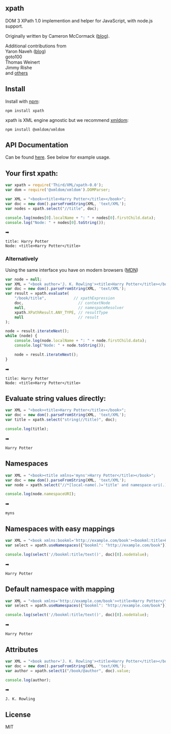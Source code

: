 ## xpath
DOM 3 XPath 1.0 implemention and helper for JavaScript, with node.js support.

Originally written by Cameron McCormack ([blog](http://mcc.id.au/xpathjs)).

Additional contributions from  
Yaron Naveh ([blog](http://webservices20.blogspot.com/))  
goto100  
Thomas Weinert  
Jimmy Rishe  
and [others](https://github.com/goto100/xpath/graphs/contributors)

## Install
Install with [npm](http://github.com/isaacs/npm):

    npm install xpath

xpath is XML engine agnostic but we recommend [xmldom](https://github.com/xmldom/xmldom):

    npm install @xmldom/xmldom

## API Documentation

Can be found [here](https://github.com/goto100/xpath/blob/master/docs/xpath%20methods.md). See below for example usage.

## Your first xpath:

`````javascript
var xpath = require('Third/XML/xpath-0.0');
var dom = require('@xmldom/xmldom').DOMParser;

var XML = "<book><title>Harry Potter</title></book>";
var doc = new dom().parseFromString(XML, 'text/XML');
var nodes = xpath.select("//title", doc);

console.log(nodes[0].localName + ": " + nodes[0].firstChild.data);
console.log("Node: " + nodes[0].toString());
`````
➡

    title: Harry Potter
    Node: <title>Harry Potter</title>

### Alternatively

Using the same interface you have on modern browsers ([MDN])

`````javascript
var node = null;
var XML = "<book author='J. K. Rowling'><title>Harry Potter</title></book>";
var doc = new dom().parseFromString(XML, 'text/XML');
var result = xpath.evaluate(
    "/book/title",            // xpathExpression
    doc,                        // contextNode
    null,                       // namespaceResolver
    xpath.XPathResult.ANY_TYPE, // resultType
    null                        // result
);

node = result.iterateNext();
while (node) {
    console.log(node.localName + ": " + node.firstChild.data);
    console.log("Node: " + node.toString());

    node = result.iterateNext();
}
`````
➡

    title: Harry Potter
    Node: <title>Harry Potter</title>

## Evaluate string values directly:
`````javascript
var XML = "<book><title>Harry Potter</title></book>";
var doc = new dom().parseFromString(XML, 'text/XML');
var title = xpath.select("string(//title)", doc);

console.log(title);
`````
➡

    Harry Potter

## Namespaces
`````javascript
var XML = "<book><title xmlns='myns'>Harry Potter</title></book>";
var doc = new dom().parseFromString(XML, 'text/XML');
var node = xpath.select("//*[local-name(.)='title' and namespace-uri(.)='myns']", doc)[0];

console.log(node.namespaceURI);
`````
➡

    myns

## Namespaces with easy mappings
`````javascript
var XML = "<book xmlns:bookml='http://example.com/book'><bookml:title>Harry Potter</bookml:title></book>"
var select = xpath.useNamespaces({"bookml": "http://example.com/book"});

console.log(select('//bookml:title/text()', doc)[0].nodeValue);
`````
➡

    Harry Potter

## Default namespace with mapping
`````javascript
var XML = "<book xmlns='http://example.com/book'><title>Harry Potter</title></book>"
var select = xpath.useNamespaces({"bookml": "http://example.com/book"});

console.log(select('//bookml:title/text()', doc)[0].nodeValue);
`````
➡

    Harry Potter

## Attributes
`````javascript
var XML = "<book author='J. K. Rowling'><title>Harry Potter</title></book>";
var doc = new dom().parseFromString(XML, 'text/XML');
var author = xpath.select1("/book/@author", doc).value;

console.log(author);
`````
➡

    J. K. Rowling

[MDN]: https://developer.mozilla.org/en/docs/Web/API/Document/evaluate

## License
MIT
